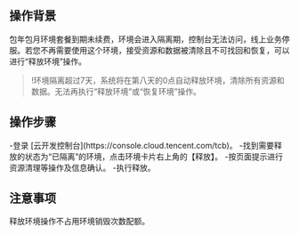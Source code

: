 ## 操作背景

包年包月环境套餐到期未续费，环境会进入隔离期，控制台无法访问，线上业务停服。若您不再需要使用这个环境，接受资源和数据被清除且不可找回和恢复，可以进行“释放环境”操作。

> !环境隔离超过7天，系统将在第八天的0点自动释放环境，清除所有资源和数据。无法再执行“释放环境”或“恢复环境”操作。

## 操作步骤
<dx-steps>
-登录 [云开发控制台](https://console.cloud.tencent.com/tcb)。
-找到需要释放的状态为“已隔离”的环境，点击环境卡片右上角的【释放】。
-按页面提示进行资源清理等操作及信息确认。
-执行释放。
</dx-steps>

## 注意事项

释放环境操作不占用环境销毁次数配额。

